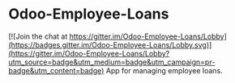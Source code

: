 # Odoo-Employee-Loans

[![Join the chat at https://gitter.im/Odoo-Employee-Loans/Lobby](https://badges.gitter.im/Odoo-Employee-Loans/Lobby.svg)](https://gitter.im/Odoo-Employee-Loans/Lobby?utm_source=badge&utm_medium=badge&utm_campaign=pr-badge&utm_content=badge)
App for managing employee loans.
